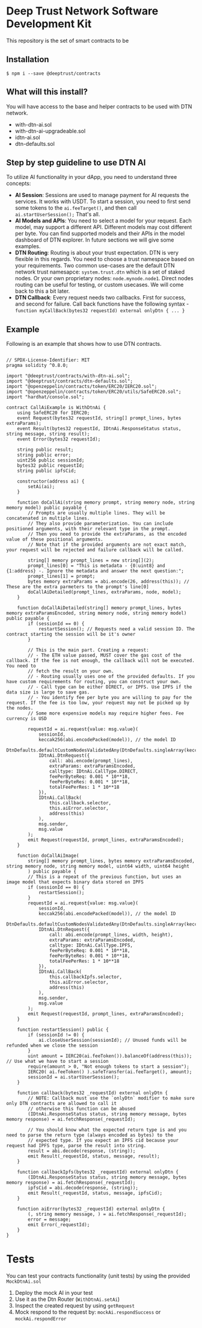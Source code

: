 # Deep Trust Network Software Development Kit

This repository is the set of smart contracts to be 

## Installation

```
$ npm i --save @deeptrust/contracts
```

## What will this install?

You will have access to the base and helper contracts to be used with DTN network.

- with-dtn-ai.sol
- with-dtn-ai-upgradeable.sol
- idtn-ai.sol
- dtn-defaults.sol

## Step by step guideline to use DTN AI

To utilize AI functionality in your dApp, you need to understand three concepts:

- **AI Session**: Sessions are used to manage payment for AI requests the services. It works with USDT. To start a session, you need to first send some tokens to the `ai.feeTarget()`, and then call `ai.startUserSession();` That's all.
- **AI Models and APIs**: You need to select a model for your request. Each model, may support a different API. Different models may cost different per byte. You can find supported models and their APIs in the model dashboard of DTN explorer. In future sections we will give some examples.
- **DTN Routing**: Routing is about your trust expectation. DTN is very flexible in this regards. You need to choose a trust namespace based on your requirements. Two common use-cases are the default DTN network trust namesapce: `system.trust.dtn` which is a set of staked nodes. Or your own proprietary nodes: `node.mynode.node1`. Direct nodes routing can be useful for testing, or custom usecases. We will come back to this a bit later.
- **DTN Callback**: Every request needs two callbacks. First for success, and second for failure. Call back functions have the following syntax - `function myCallBack(bytes32 requestId) external onlyDtn { ... }`

## Example


Following is an example that shows how to use DTN contracts.


```solidity

// SPDX-License-Identifier: MIT
pragma solidity ^0.8.0;

import "@deeptrust/contracts/with-dtn-ai.sol";
import "@deeptrust/contracts/dtn-defaults.sol";
import "@openzeppelin/contracts/token/ERC20/IERC20.sol";
import "@openzeppelin/contracts/token/ERC20/utils/SafeERC20.sol";
import "hardhat/console.sol";

contract CallAiExample is WithDtnAi {
    using SafeERC20 for IERC20;
    event Request(bytes32 requestId, string[] prompt_lines, bytes extraParams);
    event Result(bytes32 requestId, IDtnAi.ResponseStatus status, string message, string result);
    event Error(bytes32 requestId);

    string public result;
    string public error;
    uint256 public sessionId;
    bytes32 public requestId;
    string public ipfsCid;
    
    constructor(address ai) {
        setAi(ai);
    }

    function doCallAi(string memory prompt, string memory node, string memory model) public payable {
        // Prompts are usually multiple lines. They will be concatenated in multiple lines.
        // They also provide parameterization. You can include positioned arguments, with their relevant type in the prompt.
        // Then you need to provide the extraParams, as the encoded value of these positional arguments. 
        // Note that if the provided arguments are not exact match, your request will be rejected and failure callback will be called.

        string[] memory prompt_lines = new string[](2);
        prompt_lines[0] = "This is metadata - {0:uint8} and {1:address} -. Ignore the metadata and answer the next question:";
        prompt_lines[1] = prompt;
        bytes memory extraParams = abi.encode(26, address(this)); // These are the extra parmeters to the prompt's line[0]
        doCallAiDetailed(prompt_lines, extraParams, node, model);
    }

    function doCallAiDetailed(string[] memory prompt_lines, bytes memory extraParamsEncoded, string memory node, string memory model) public payable {
        if (sessionId == 0) {
            restartSession(); // Requests need a valid session ID. The contract starting the session will be it's owner
        }

        // This is the main part. Creating a request:
        // - The ETH value passed, MUST cover the gas cost of the callback. If the fee is not enough, the callback will not be executed. You need to
        // fetch the result on your own.
        // - Routing usually uses one of the provided defaults. If you have custom requirements for routing, you can construct your own.
        // - Call type can be either DIRECT, or IPFS. Use IPFS if the data size is large to save gas.
        // - You identify fee per byte you are willing to pay for the request. If the fee is too low, your request may not be picked up by the nodes.
        // Some more expensive models may require higher fees. Fee currency is USD

        requestId = ai.request{value: msg.value}(
            sessionId,
            keccak256(abi.encodePacked(model)), // the model ID
            DtnDefaults.defaultCustomNodesValidatedAny(DtnDefaults.singleArray(keccak256(abi.encodePacked(node)))),
            IDtnAi.DtnRequest({
                call: abi.encode(prompt_lines),
                extraParams: extraParamsEncoded,
                calltype: IDtnAi.CallType.DIRECT, 
                feePerByteReq: 0.001 * 10**18,
                feePerByteRes: 0.001 * 10**18,
                totalFeePerRes: 1 * 10**18
            }),
            IDtnAi.CallBack(
                this.callback.selector,
                this.aiError.selector,
                address(this)
            ),
            msg.sender, 
            msg.value
        );
        emit Request(requestId, prompt_lines, extraParamsEncoded);
    }

    function doCallAiImage(
        string[] memory prompt_lines, bytes memory extraParamsEncoded, string memory node, string memory model, uint64 width, uint64 height
        ) public payable {
        // This is a repeat of the previous function, but uses an image model that expects binary data stored on IPFS
        if (sessionId == 0) {
            restartSession();
        }
        requestId = ai.request{value: msg.value}(
            sessionId,
            keccak256(abi.encodePacked(model)), // the model ID
            DtnDefaults.defaultCustomNodesValidatedAny(DtnDefaults.singleArray(keccak256(abi.encodePacked(node)))),
            IDtnAi.DtnRequest({
                call: abi.encode(prompt_lines, width, height),
                extraParams: extraParamsEncoded,
                calltype: IDtnAi.CallType.IPFS, 
                feePerByteReq: 0.001 * 10**18,
                feePerByteRes: 0.001 * 10**18,
                totalFeePerRes: 1 * 10**18
            }),
            IDtnAi.CallBack(
                this.callbackIpfs.selector,
                this.aiError.selector,
                address(this)
            ),
            msg.sender, 
            msg.value
        );
        emit Request(requestId, prompt_lines, extraParamsEncoded);
    }

    function restartSession() public {
        if (sessionId != 0) {
            ai.closeUserSession(sessionId); // Unused funds will be refunded when we close the session
        }
        uint amount = IERC20(ai.feeToken()).balanceOf(address(this)); // Use what we have to start a session
        require(amount > 0, "Not enough tokens to start a session");
        IERC20( ai.feeToken() ).safeTransfer(ai.feeTarget(), amount);
        sessionId = ai.startUserSession();
    }

    function callback(bytes32 _requestId) external onlyDtn {
        // NOTE: Callback must use the `onlyDtn` modifier to make sure only DTN contracts are allowed to call it
        // otherwise this function can be abused
        (IDtnAi.ResponseStatus status, string memory message, bytes memory response) = ai.fetchResponse(_requestId);

        // You should know what the expected return type is and you need to parse the return type (always encoded as bytes) to the
        // expected type. If you expect an IPFS cid because your request had IPFS type, parse the result into string.
        result = abi.decode(response, (string));
        emit Result(_requestId, status, message, result);
    }

    function callbackIpfs(bytes32 _requestId) external onlyDtn {
        (IDtnAi.ResponseStatus status, string memory message, bytes memory response) = ai.fetchResponse(_requestId);
        ipfsCid = abi.decode(response, (string));
        emit Result(_requestId, status, message, ipfsCid);
    }

    function aiError(bytes32 _requestId) external onlyDtn {
        (, string memory message, ) = ai.fetchResponse(_requestId);
        error = message;
        emit Error(_requestId);
    }
}
```


# Tests

You can test your contracts functionality (unit tests) by using the provided `MockDtnAi.sol`

1. Deploy the mock AI in your test
2. Use it as the Dtn Router (`WithDtnAi.setAi`)
3. Inspect the created request by using `getRequest`
4. Mock respond to the request by: `mockAi.respondSuccess` or `mockAi.respondError`
